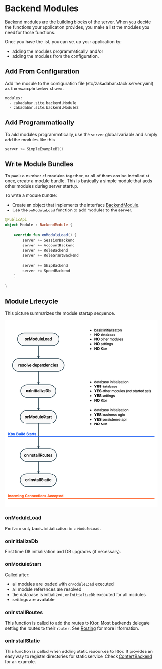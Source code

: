 # Backend Modules

Backend modules are the building blocks of the server. When you decide the functions
your application provides, you make a list the modules you need for those functions.

Once you have the list, you can set up your application by:

- adding the modules programmatically, and/or
- adding the modules from the configuration.

## Add From Configuration

Add the module to the configuration file (etc/zakadabar.stack.server.yaml) as
the example below shows.

```
modules:
  - zakadabar.site.backend.Module
  - zakadabar.site.backend.Module2
```

## Add Programmatically

To add modules programmatically, use the `server` global variable and simply
add the modules like this.

```kotlin
server += SimpleExampleBl()
```

## Write Module Bundles

To pack a number of modules together, so all of them can be installed at once,
create a module bundle. This is basically a simple module that adds other
modules during server startup. 

To write a module bundle:

- Create an object that implements the interface [BackendModule](/src/jvmMain/kotlin/zakadabar/stack/backend/BackendModule.kt).
- Use the `onModuleLoad` function to add modules to the server.

```kotlin
@PublicApi
object Module : BackendModule {
    
    override fun onModuleLoad() {
        server += SessionBackend
        server += AccountBackend
        server += RoleBackend
        server += RoleGrantBackend

        server += ShipBackend
        server += SpeedBackend
    }
    
}
```

## Module Lifecycle

This picture summarizes the module startup sequence.

![Module Startup](module-init.png)

### onModuleLoad

Perform only basic initialization in `onModuleLoad`.

### onInitializeDb

First time DB initialization and DB upgrades (if necessary).

### onModuleStart

Called after:

- all modules are loaded with `onModuleLoad` executed
- all module references are resolved
- the database is initialized, `onInitializeDb` executed for all modules
- settings are available

### onInstallRoutes

This function is called to add the routes to Ktor. Most backends delegate setting
the routes to their `router`. See [Routing](./Routing.md) for more information.

### onInstallStatic

This function is called when adding static resources to Ktor. It provides an
easy way to register directories for static service. Check
[ContentBackend](/src/jvmMain/kotlin/zakadabar/stack/backend/custom/ContentBackend.kt)
for an example.

